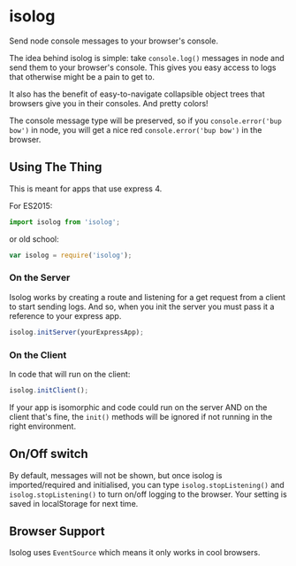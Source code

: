 # isolog
Send node console messages to your browser's console.

The idea behind isolog is simple: take `console.log()` messages in node and send them to your browser's console. 
This gives you easy access to logs that otherwise might be a pain to get to.

It also has the benefit of easy-to-navigate collapsible object trees that browsers give you in their consoles. And pretty colors!

The console message type will be preserved, so if you `console.error('bup bow')` in node, you will get a nice red `console.error('bup bow')` in the browser.

## Using The Thing
This is meant for apps that use express 4.

For ES2015:
```javascript
import isolog from 'isolog';
```
or old school:
```javascript
var isolog = require('isolog');
```

### On the Server
Isolog works by creating a route and listening for a get request from a client to start sending logs. And so, when you init the server you must pass it a reference to your express app. 
```javascript
isolog.initServer(yourExpressApp);
```

### On the Client
In code that will run on the client:
```javascript
isolog.initClient();
```

If your app is isomorphic and code could run on the server AND on the client that's fine, the `init()` methods will be ignored if not running in the right environment.

## On/Off switch
By default, messages will not be shown, but once isolog is imported/required and initialised, 
you can type `isolog.stopListening()` and `isolog.stopListening()` to turn on/off logging to the browser. 
Your setting is saved in localStorage for next time.

## Browser Support
Isolog uses `EventSource` which means it only works in cool browsers.
